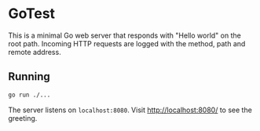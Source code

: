 # GoTest

This is a minimal Go web server that responds with "Hello world" on the root path.
Incoming HTTP requests are logged with the method, path and remote address.

## Running

```bash
go run ./...
```

The server listens on `localhost:8080`. Visit <http://localhost:8080/> to see the greeting.
